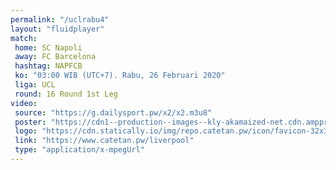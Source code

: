 ```yaml
---
permalink: "/uclrabu4"
layout: "fluidplayer"
match:
 home: SC Napoli
 away: FC Barcelona
 hashtag: NAPFCB
 ko: "03:00 WIB (UTC+7). Rabu, 26 Februari 2020"
 liga: UCL
 round: 16 Round 1st Leg
video:
 source: "https://g.dailysport.pw/x2/x2.m3u8"
 poster: "https://cdn1--production--images--kly-akamaized-net.cdn.ampproject.org/ii/w1200/s/cdn1-production-images-kly.akamaized.net/w0ntEjT5Zt9fDnHbop9b1iubjMU=/673x373/smart/filters:quality(75):strip_icc():format(jpeg)/kly-media-production/medias/3059263/original/073476500_1582547520-Liga_Champions_-_Napoli_Vs_Barcelona.jpg"
 logo: "https://cdn.statically.io/img/repo.catetan.pw/icon/favicon-32x32.png"
 link: "https://www.catetan.pw/liverpool"
 type: "application/x-mpegUrl"
---
```


